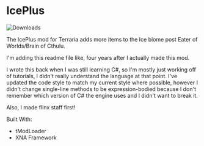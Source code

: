 # IcePlus
![Downloads](https://img.shields.io/github/downloads/winggar/IcePlus/total?style=for-the-badge)

The IcePlus mod for Terraria adds more items to the Ice biome post Eater of Worlds/Brain of Cthulu.

I'm adding this readme file like, four years after I actually made this mod.

I wrote this back when I was still learning C#, so I'm mostly just working off of tutorials, I didn't really understand the language at that point.
I've updated the code style to match my current style where possible, however I didn't change single-line methods to be expression-bodied because I don't remember which version of C# the engine uses and I didn't want to break it.

Also, I made flinx staff first!

Built With:
 - tModLoader
 - XNA Framework

